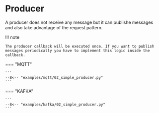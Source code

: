 # Producer

A producer does not receive any message but it can publishe messages and also take advantage of the request pattern.

!!! note

    The producer callback will be executed once. If you want to publish messages periodically you have to implement this logic inside the callback.

=== "MQTT"

    ```
    --8<-- "examples/mqtt/02_simple_producer.py"
    ```

=== "KAFKA"

    ```
    --8<-- "examples/kafka/02_simple_producer.py"
    ```
